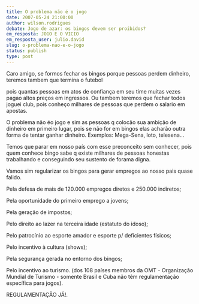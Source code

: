 ```yaml
---
title: O problema não é o jogo
date: 2007-05-24 21:00:00
author: wilson.rodrigues
debate: Jogo de azar: os bingos devem ser proibidos?
em_resposta: JOGO E O VICIO
em_resposta_user: julio.david
slug: o-problema-nao-e-o-jogo
status: publish 
type: post
---
```


Caro amigo, se formos fechar os bingos porque pessoas perdem dinheiro, teremos tambem que termina o futebol  

pois quantas pessoas em atos de confiança em seu time muitas vezes pagao altos preços em ingressos. Ou tambem teremos que fechar todos joguei club, pois conheço milhares de pessoas que perdem o salario em apostas.  

O problema não éo jogo e sim as pessoas q colocão sua ambição de dinheiro em primeiro lugar, pois se não for em bingos elas acharão outra forma de tentar ganhar dinheiro. Exemplos: Mega-Sena, loto, telesena...  

Temos que parar em nosso país com esse preconceito sem conhecer, pois quem conhece bingo sabe q existe milhares de pessoas honestas trabalhando e conseguindo seu sustento de forama digna.  

Vamos sim regularizar os bingos para gerar empregos ao nosso pais quase falido.  

Pela defesa de mais de 120.000 empregos diretos e 250.000 indiretos;  

Pela oportunidade do primeiro emprego a jovens;  

Pela geração de impostos;  

Pelo direito ao lazer na terceira idade (estatuto do idoso);  

Pelo patrocínio ao esporte amador e esporte p/ deficientes físicos;  

Pelo incentivo à cultura (shows);  

Pela segurança gerada no entorno dos bingos;  

Pelo incentivo ao turismo. (dos 108 países membros da OMT - Organização Mundial de Turismo - somente Brasil e Cuba não têm regulamentação específica para jogos).  

REGULAMENTAÇÃO JÁ!.
